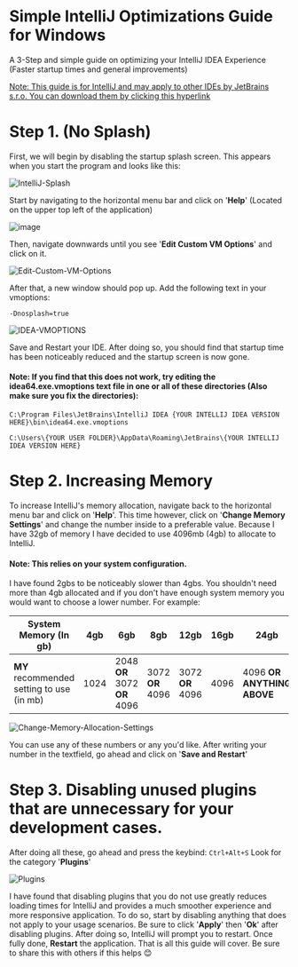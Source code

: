# Simple IntelliJ Optimizations Guide for Windows
A 3-Step and simple guide on optimizing your IntelliJ IDEA Experience (Faster startup times and general improvements)


[Note: This guide is for IntelliJ and may apply to other IDEs by JetBrains s.r.o. You can download them by clicking this hyperlink](https://www.jetbrains.com/products/)

Step 1. (No Splash)
======

First, we will begin by disabling the startup splash screen. This appears when you start the program and looks like this:

![IntelliJ-Splash](https://user-images.githubusercontent.com/85541291/212012017-f875d477-9319-426b-bf54-ff8d48fd5458.jpg)


Start by navigating to the horizontal menu bar and click on '__**Help**__' (Located on the upper top left of the application)

![image](https://user-images.githubusercontent.com/85541291/212019780-a15cdec9-2622-4fdb-9cf2-f541e459c3b3.png)

Then, navigate downwards until you see '**__Edit Custom VM Options__**' and click on it.

![Edit-Custom-VM-Options](https://user-images.githubusercontent.com/85541291/212166310-8fa2ccd2-20f9-48b5-b44b-a4663a7ae000.png)

After that, a new window should pop up. Add the following text in your vmoptions:

```
-Dnosplash=true
```

![IDEA-VMOPTIONS](https://user-images.githubusercontent.com/85541291/212189676-fa389ad8-b7cb-48a3-941e-bc4f86466e9f.png)


Save and Restart your IDE. After doing so, you should find that startup time has been noticeably reduced and the startup screen is now gone.

#### Note: If you find that this does not work, try editing the **idea64.exe.vmoptions** text file in one __or__ all of these directories (Also make sure you fix the directories):
```
C:\Program Files\JetBrains\IntelliJ IDEA {YOUR INTELLIJ IDEA VERSION HERE}\bin\idea64.exe.vmoptions
```
```
C:\Users\{YOUR USER FOLDER}\AppData\Roaming\JetBrains\{YOUR INTELLIJ IDEA VERSION HERE}
```

Step 2. Increasing Memory
======

To increase IntelliJ's memory allocation, navigate back to the horizontal menu bar and click on '__**Help**__'. This time however, click on  '__**Change Memory Settings**__' and change the number inside to a preferable value. Because I have 32gb of memory I have decided to use 4096mb (4gb) to allocate to IntelliJ.

#### Note: This relies on your system configuration.

I have found 2gbs to be noticeably slower than 4gbs. You shouldn't need more than 4gb allocated and if you don't have enough system memory you would want to choose a lower number. For example:

System Memory (In gb) | 4gb | 6gb | 8gb | 12gb |16gb | 24gb | 32gb | anything above 32
--- | --- | --- | --- |--- |--- |--- |--- |--- 
**MY** recommended setting to use (in mb)| 1024 | 2048 **OR** 3072 **OR** 4096 | 3072 **OR** 4096 | 3072 **OR** 4096 | 4096 | 4096 **OR ANYTHING ABOVE** | 4096 **OR ANYTHING ABOVE** | 4096 **OR ANYTHING ABOVE**

![Change-Memory-Allocation-Settings](https://user-images.githubusercontent.com/85541291/212190931-42520be0-eb8f-4a6e-9aa4-35889e0b6134.png)

You can use any of these numbers or any you'd like. After writing your number in the textfield, go ahead and click on
'__**Save and Restart**__'


Step 3. Disabling unused plugins that are unnecessary for your development cases.
======

After doing all these, go ahead and press the keybind:
```Ctrl+Alt+S``` 
Look for the category '__**Plugins**__'

![Plugins](https://user-images.githubusercontent.com/85541291/212193633-1cdb1717-7711-4162-ad74-58a4b25eaf12.PNG)

I have found that disabling plugins that you do not use greatly reduces loading times for IntelliJ and provides a much smoother experience and more responsive application. To do so, start by disabling anything that does not apply to your usage scenarios. Be sure to click  '__**Apply**__' then  '__**Ok**__' after disabling plugins. After doing so, IntelliJ will prompt you to restart. Once fully done, **__Restart__** the application. That is all this guide will cover. Be sure to share this with others if this helps 😊



